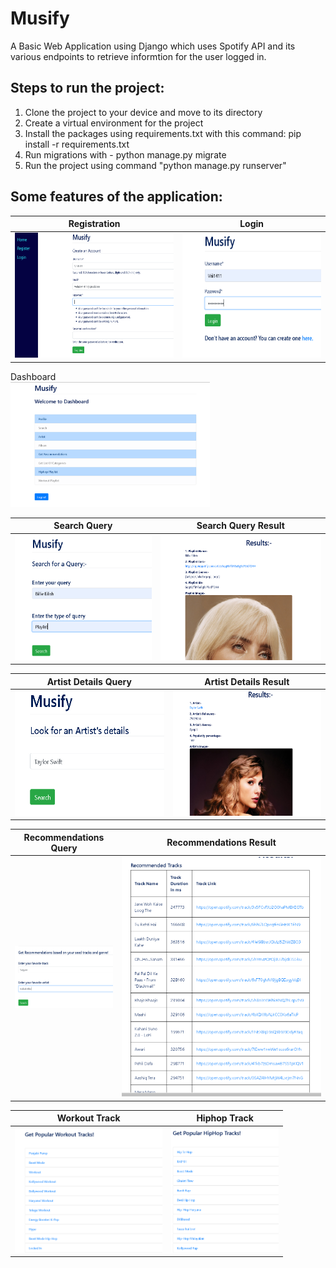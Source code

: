 # Musify

A Basic Web Application using Django which uses Spotify API and its various endpoints to retrieve informtion for the user logged in.


## Steps to run the project:

1. Clone the project to your device and move to its directory
2. Create a virtual environment for the project
3. Install the packages using requirements.txt with this command: 
		pip install -r requirements.txt
4. Run migrations with - python manage.py migrate
5. Run the project using command "python manage.py runserver"

## Some features of the application:


Registration                  |                   Login
:---------------------------------:        |      :------------------------------:
<img src="screenshots/register.PNG" height="200">  | <img src="screenshots/Login.PNG" height="200">

Dashboard                   
<img src="screenshots/dashboard.PNG" height="200">     

Search Query            |                   Search Query Result
:---------------------------------:        |      :------------------------------:
<img src="screenshots/search query.PNG" height="200">     |<img src="screenshots/search result.PNG" height="200">

Artist Details Query                |                   Artist Details Result
:---------------------------------:        |      :------------------------------:
<img src="screenshots/artist query.PNG" height="200" >     |<img src="screenshots/artist details.PNG" height="200"  >

Recommendations Query               |             Recommendations Result 
:---------------------------------:        |      :------------------------------:
<img src="screenshots/Reccomendation query.PNG" width="200" height="100">     |<img src="screenshots/Recommendations.PNG" width="600">

Workout Track                |                   Hiphop Track
:---------------------------------:        |      :------------------------------:
<img src="screenshots/Workout Tracks.PNG" height="200" >     |<img src="screenshots/Hiphon tracks.PNG" height="200"  >
